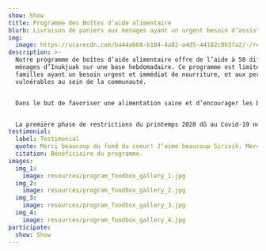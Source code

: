```yaml
---
show: Show
title: Programme des Boîtes d’aide alimentaire
blurb: Livraison de paniers aux ménages ayant un urgent besoin d’assistance
img:
  image: https://ucarecdn.com/ba44ab68-b104-4a82-a4d5-44182c8b3fa2/-/resize/800x/programs_food-box_hero.jpg
description: >-
  Notre programme de boîtes d’aide alimentaire offre de l’aide à 50 différents
  ménages d’Inukjuak sur une base hebdomadaire. Ce programme est limité aux
  familles ayant un besoin urgent et immédiat de nourriture, et aux personnes
  vulnérables au sein de la communauté.


  Dans le but de favoriser une alimentation saine et d’encourager les bénéficiaires à se cuisiner des repas, chaque boîte contient un regroupement d’ingrédients nécessaires à la préparation de recettes simples.


  La première phase de restrictions du printemps 2020 dû au Covid-19 nous a fait démarrer le programme de boîtes d’aide alimentaire et a pu continuer grâce à l’aide de volontaires et au soutien d’organismes locaux.
testimonial:
  label: Testimonial
  quote: Merci beaucoup du fond du coeur! J’aime beaucoup Sirivik. Merci”
  citation: Bénéficiaire du programme.
images:
  img_1:
    image: resources/program_foodbox_gallery_1.jpg
  img_2:
    image: resources/program_foodbox_gallery_2.jpg
  img_3:
    image: resources/program_foodbox_gallery_3.jpg
  img_4:
    image: resources/program_foodbox_gallery_4.jpg
participate:
  show: Show
---
```

